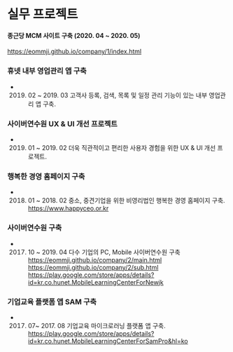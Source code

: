 # 실무 프로젝트

#### 종근당 MCM 사이트 구축 (2020. 04 ~ 2020. 05)

<https://eommji.github.io/company/1/index.html>

### 휴넷 내부 영업관리 앱 구축
* 2019. 02 ~ 2019. 03
고객사 등록, 검색, 목록 및 일정 관리 기능이 있는 내부 영업관리 앱 구축.

### 사이버연수원 UX & UI 개선 프로젝트
* 2019. 01 ~ 2019. 02
더욱 직관적이고 편리한 사용자 경험을 위한 UX & UI 개선 프로젝트.

### 행복한 경영 홈페이지 구축
* 2018. 01 ~ 2018. 02
중소, 중견기업을 위한 비영리법인 행복한 경영 홈페이지 구축.
<https://www.happyceo.or.kr>

### 사이버연수원 구축
* 2017. 10 ~ 2019. 04
다수 기업의 PC, Mobile 사이버연수원 구축
<https://eommji.github.io/company/2/main.html>
<https://eommji.github.io/company/2/sub.html>
<https://play.google.com/store/apps/details?id=kr.co.hunet.MobileLearningCenterForNewjk>

### 기업교육 플랫폼 앱 SAM 구축
* 2017. 07~ 2017. 08
기업교육 마이크로러닝 플랫폼 앱 구축.
<https://play.google.com/store/apps/details?id=kr.co.hunet.MobileLearningCenterForSamPro&hl=ko>
